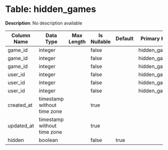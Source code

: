 # Table: hidden_games

**Description**: No description available

| Column Name | Data Type | Max Length | Is Nullable | Default | Primary Key | Foreign Key |
|-------------|-----------|------------|-------------|---------|-------------|-------------|
| game_id | integer |  | false |  | hidden_games | games |
| game_id | integer |  | false |  | hidden_games | hidden_games |
| game_id | integer |  | false |  | hidden_games | hidden_games |
| user_id | integer |  | false |  | hidden_games | hidden_games |
| user_id | integer |  | false |  | hidden_games | hidden_games |
| user_id | integer |  | false |  | hidden_games | users |
| created_at | timestamp without time zone |  | true |  |  |  |
| updated_at | timestamp without time zone |  | true |  |  |  |
| hidden | boolean |  | false | true |  |  |
